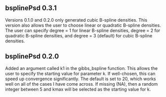 ## bsplinePsd 0.3.1

Versions 0.1.0 and 0.2.0 only generated cubic B-spline densities.  This version also allows the user to choose linear or quadratic B-spline densities.  The user can specify degree = 1 for linear B-spline densities, degree = 2 for quadratic B-spline densities, and degree = 3 (default) for cubic B-spline densities.

## bsplinePsd 0.2.0

Added an argument called k1 in the gibbs_bspline function.  This allows the user to specify the starting value for parameter k.  If well-chosen, this can speed up convergence significantly.  The default is set to 20, which works well on all of the cases I have come across.  If missing (NA), then a random integer between 5 and kmax will be selected as the starting value for k.
